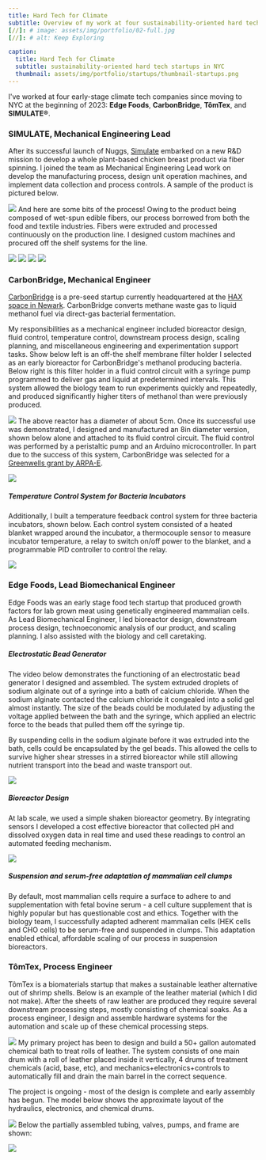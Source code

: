 ```yaml
---
title: Hard Tech for Climate
subtitle: Overview of my work at four sustainability-oriented hard tech startups in NYC
[//]: # image: assets/img/portfolio/02-full.jpg
[//]: # alt: Keep Exploring

caption:
  title: Hard Tech for Climate
  subtitle: sustainability-oriented hard tech startups in NYC
  thumbnail: assets/img/portfolio/startups/thumbnail-startups.png
---
```

I've worked at four early-stage climate tech companies since moving to NYC at the beginning of 2023: **Edge Foods**, **CarbonBridge**, **TômTex**, and **SIMULATE®**.
### SIMULATE, Mechanical Engineering Lead
After its successful launch of Nuggs, [Simulate](https://simulate.com/) embarked on a new R&D mission to develop a whole plant-based chicken breast product via fiber spinning. I joined the team as Mechanical Engineering Lead work on develop the manufacturing process, design unit operation machines, and implement data collection and process controls.
A sample of the product is pictured below.

![](assets/img/portfolio/startups/chicken.PNG)
And here are some bits of the process! Owing to the product being composed of wet-spun edible fibers, our process borrowed from both the food and textile industries. Fibers were extruded and processed continuously on the production line. I designed custom machines and procured off the shelf systems for the line.

![](assets/img/portfolio/startups/fiber-extrusion.gif)
![](assets/img/portfolio/startups/press-roller.gif)
![](assets/img/portfolio/startups/heated-godet.gif)
![](assets/img/portfolio/startups/emulsion-application.gif)

### CarbonBridge, Mechanical Engineer
[CarbonBridge](https://carbonbridge.io/) is a pre-seed startup currently headquartered at the [HAX space in Newark](https://hax.co/). CarbonBridge converts methane waste gas to liquid methanol fuel via direct-gas bacterial fermentation.

My responsibilities as a mechanical engineer included bioreactor design, fluid control, temperature control, downstream process design, scaling planning, and miscellaneous engineering and experimentation support tasks. Show below left is an off-the shelf membrane filter holder I selected as an early bioreactor for CarbonBridge's methanol producing bacteria. Below right is this filter holder in a fluid control circuit with a syringe pump programmed to deliver gas and liquid at predetermined intervals. This system allowed the biology team to run experiments quickly and repeatedly, and produced significantly higher titers of methanol than were previously produced.

![](assets/img/portfolio/startups/small-reactor.png)
The above reactor has a diameter of about 5cm. Once its successful use was demonstrated, I designed and manufactured an 8in diameter version, shown below alone and attached to its fluid control circuit. The fluid control was performed by a peristaltic pump and an Arduino microcontroller. In part due to the success of this system, CarbonBridge was selected for a [Greenwells grant by ARPA-E](https://www.linkedin.com/posts/carbonbridge_arpaegreenwells-decarbonize-methanol-activity-7226101649805635585-ts0E?utm_source=share&utm_medium=member_desktop).

![](assets/img/portfolio/startups/big-reactor.png)
##### Temperature Control System for Bacteria Incubators
Additionally, I built a temperature feedback control system for three bacteria incubators, shown below. Each control system consisted of a heated blanket wrapped around the incubator, a thermocouple sensor to measure incubator temperature, a relay to switch on/off power to the blanket, and a programmable PID controller to control the relay.

![](assets/img/portfolio/startups/temp-control.png)
### Edge Foods, Lead Biomechanical Engineer
Edge Foods was an early stage food tech startup that produced growth factors for lab grown meat using genetically engineered mammalian cells. As Lead Biomechanical Engineer, I led bioreactor design, downstream process design, technoeconomic analysis of our product, and scaling planning. I also assisted with the biology and cell caretaking.

##### Electrostatic Bead Generator
The video below demonstrates the functioning of an electrostatic bead generator I designed and assembled. The system extruded droplets of sodium alginate out of a syringe into a bath of calcium chloride. When the sodium alginate contacted the calcium chloride it congealed into a solid gel almost instantly. The size of the beads could be modulated by adjusting the voltage applied between the bath and the syringe, which applied an electric force to the beads that pulled them off the syringe tip.

By suspending cells in the sodium alginate before it was extruded into the bath, cells could be encapsulated by the gel beads. This allowed the cells to survive higher shear stresses in a stirred bioreactor while still allowing nutrient transport into the bead and waste transport out.

[![](assets/img/portfolio/startups/electrostatic.png)](https://youtu.be/DudUC4S9mcY?si=iVcPpXFxJVsZcAIo)
##### Bioreactor Design
At lab scale, we used a simple shaken bioreactor geometry. By integrating sensors I developed a cost effective bioreactor that collected pH and dissolved oxygen data in real time and used these readings to control an automated feeding mechanism. 

![](assets/img/portfolio/startups/edge-reactor.png)
##### Suspension and serum-free adaptation of mammalian cell clumps
By default, most mammalian cells require a surface to adhere to and supplementation with fetal bovine serum - a cell culture supplement that is highly popular but has questionable cost and ethics. Together with the biology team, I successfully adapted adherent mammalian cells (HEK cells and CHO cells) to be serum-free and suspended in clumps. This adaptation enabled ethical, affordable scaling of our process in suspension bioreactors.

### TômTex, Process Engineer
TômTex is a biomaterials startup that makes a sustainable leather alternative out of shrimp shells. Below is an example of the leather material (which I did not make). After the sheets of raw leather are produced they require several downstream processing steps, mostly consisting of chemical soaks. As a process engineer, I design and assemble hardware systems for the automation and scale up of these chemical processing steps.

![](assets/img/portfolio/startups/wallet.png)
My primary project has been to design and build a 50+ gallon automated chemical bath to treat rolls of leather. The system consists of one main drum with a roll of leather placed inside it vertically, 4 drums of treatment chemicals (acid, base, etc), and mechanics+electronics+controls to automatically fill and drain the main barrel in the correct sequence.

The project is ongoing - most of the design is complete and early assembly has begun. The model below shows the approximate layout of the hydraulics, electronics, and chemical drums.

![](assets/img/portfolio/startups/layout.png)
Below the partially assembled tubing, valves, pumps, and frame are shown:

![](assets/img/portfolio/startups/progress.png)